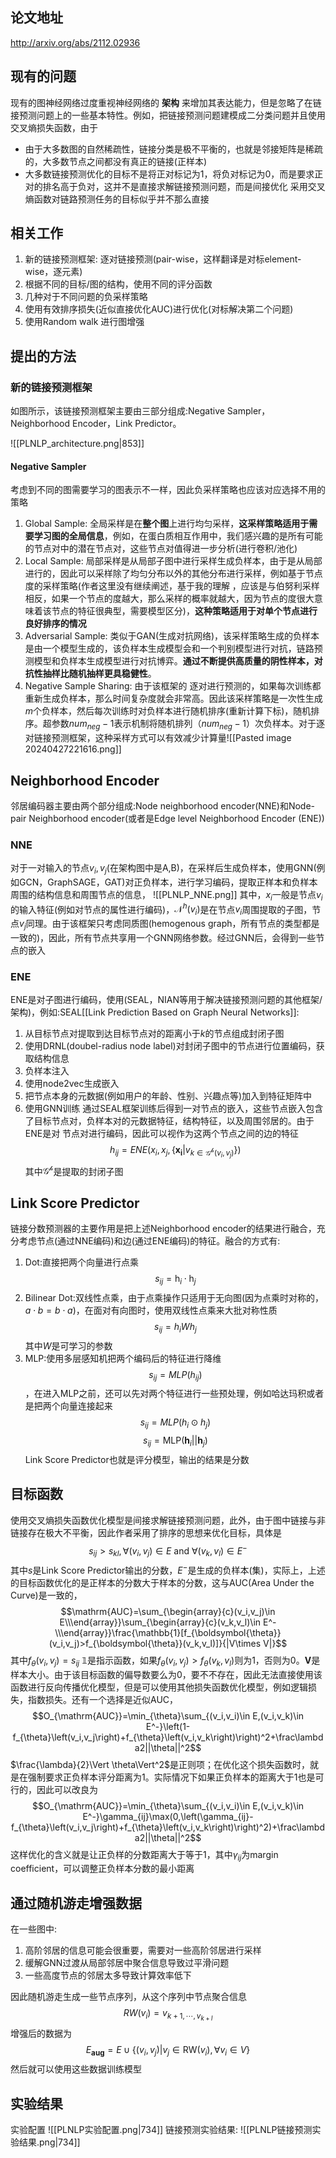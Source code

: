 ## 论文地址
http://arxiv.org/abs/2112.02936

## 现有的问题
现有的图神经网络过度重视神经网络的 **架构** 来增加其表达能力，但是忽略了在链接预测问题上的一些基本特性。例如，把链接预测问题建模成二分类问题并且使用交叉熵损失函数，由于
- 由于大多数图的自然稀疏性，链接分类是极不平衡的，也就是邻接矩阵是稀疏的，大多数节点之间都没有真正的链接(正样本)
- 大多数链接预测优化的目标不是将正对标记为1，将负对标记为0，而是要求正对的排名高于负对，这并不是直接求解链接预测问题，而是间接优化
采用交叉熵函数对链路预测任务的目标似乎并不那么直接
## 相关工作
1. 新的链接预测框架: 逐对链接预测(pair-wise，这样翻译是对标element-wise，逐元素)
2. 根据不同的目标/图的结构，使用不同的评分函数
3. 几种对于不同问题的负采样策略
4. 使用有效排序损失(近似直接优化AUC)进行优化(对标解决第二个问题)
5. 使用Random walk 进行图增强

##  提出的方法
###  新的链接预测框架
如图所示，该链接预测框架主要由三部分组成:Negative Sampler，Neighborhood Encoder，Link Predictor。

![[PLNLP_architecture.png|853]]

#### Negative Sampler
考虑到不同的图需要学习的图表示不一样，因此负采样策略也应该对应选择不用的策略
1. Global Sample: 全局采样是在**整个图**上进行均匀采样，**这采样策略适用于需要学习图的全局信息**，例如，在蛋白质相互作用中，我们感兴趣的是所有可能的节点对中的潜在节点对，这些节点对值得进一步分析(进行卷积/池化)
2. Local Sample: 局部采样是从局部子图中进行采样生成负样本，由于是从局部进行的，因此可以采样除了均匀分布以外的其他分布进行采样，例如基于节点度的采样策略(作者这里没有继续阐述，基于我的理解 ，应该是与伯努利采样相反，如果一个节点的度越大，那么采样的概率就越大，因为节点的度很大意味着该节点的特征很典型，需要模型区分)，**这种策略适用于对单个节点进行良好排序的情况**
3. Adversarial Sample: 类似于GAN(生成对抗网络)，该采样策略生成的负样本是由一个模型生成的，该负样本生成模型会和一个判别模型进行对抗，链路预测模型和负样本生成模型进行对抗博弈。**通过不断提供高质量的阴性样本，对抗性抽样比随机抽样更具稳健性**。
4. Negative Sample Sharing: 由于该框架的 逐对进行预测的，如果每次训练都重新生成负样本，那么时间复杂度就会非常高。因此该采样策略是一次性生成 $m$个负样本，然后每次训练时对负样本进行随机排序(重新计算下标)，随机排序。超参数$num_{neg}-1$表示机制将随机排列$（num_{ neg}-1）$次负样本。对于逐对链接预测框架，这种采样方式可以有效减少计算量![[Pasted image 20240427221616.png]]


## Neighborhood Encoder
邻居编码器主要由两个部分组成:Node neighborhood encoder(NNE)和Node-pair Neighborhood encoder(或者是Edge level Neighborhood Encoder (ENE)) 
### NNE
对于一对输入的节点$v_{i},v_{j}$(在架构图中是A,B)，在采样后生成负样本，使用GNN(例如GCN，GraphSAGE，GAT)对正负样本，进行学习编码，提取正样本和负样本周围的结构信息和周围节点的信息，
![[PLNLP_NNE.png]]
其中，$x_i$一般是节点$v_i$的输入特征(例如对节点的属性进行编码)，$\mathcal{N}^h(v_{i})$是在节点$v_i$周围提取的子图，节点$v_{j}$同理。由于该框架只考虑同质图(hemogenous graph，所有节点的类型都是一致的)，因此，所有节点共享用一个GNN网络参数。经过GNN后，会得到一些节点的嵌入
### ENE
ENE是对子图进行编码，使用(SEAL，NIAN等用于解决链接预测问题的其他框架/架构)，例如:SEAL[[Link Prediction Based on Graph Neural Networks]]:
1. 从目标节点对提取到达目标节点对的距离小于$k$的节点组成封闭子图
2. 使用DRNL(doubel-radius node label)对封闭子图中的节点进行位置编码，获取结构信息
3. 负样本注入
4. 使用node2vec生成嵌入
5. 把节点本身的元数据(例如用户的年龄、性别、兴趣点等)加入到特征矩阵中
6. 使用GNN训练
通过SEAL框架训练后得到一对节点的嵌入，这些节点嵌入包含了目标节点对，负样本对的元数据特征，结构特征，以及周围邻居的。由于ENE是对 节点对进行编码，因此可以视作为这两个节点之间的边的特征$$h_{ij}=ENE(x_{i},x_{j},\{\mathbf{x_{i}}|v_{k\in \mathcal{G^h}(v_{i},v_{j})}\})$$其中$\mathcal{G^h}$是提取的封闭子图
## Link Score Predictor
链接分数预测器的主要作用是把上述Neighborhood encoder的结果进行融合，充分考虑节点(通过NNE编码)和边(通过ENE编码)的特征。融合的方式有:
1.  Dot:直接把两个向量进行点乘$$s_{ij}=\mathrm{h}_i\cdot\mathrm{h}_j  $$
2. Bilinear Dot:双线性点乘，由于点乘操作只适用于无向图(因为点乘时对称的，$a\cdot b=b \cdot a$)，在面对有向图时，使用双线性点乘来大批对称性质$$s_{ij}=h_{i}Wh_{j}$$其中$W$是可学习的参数
3. MLP:使用多层感知机把两个编码后的特征进行降维$$s_{ij}=MLP(h_{ij})$$，在进入MLP之前，还可以先对两个特征进行一些预处理，例如哈达玛积或者是把两个向量连接起来$$ s_{ij}=MLP(h_{i}\odot h_{j}) $$$$s_{ij}=\mathrm{MLP}(\mathbf{h}_i||\mathbf{h}_j)$$
Link Score Predictor也就是评分模型，输出的结果是分数
## 目标函数
使用交叉熵损失函数优化模型是间接求解链接预测问题，此外，由于图中链接与非链接存在极大不平衡，因此作者采用了排序的思想来优化目标，具体是$$s_{ij}>s_{kl},\forall(v_{i},v_{j})\in E\mathrm{~and~}\forall(v_{k},v_{l})\in E^{-}$$其中$s$是Link Score Predictor输出的分数，$E^-$是生成的负样本(集)，实际上，上述的目标函数优化的是正样本的分数大于样本的分数，这与AUC(Area Under the Curve)是一致的，$$\mathrm{AUC}=\sum_{\begin{array}{c}(v_i,v_j)\in E\\\end{array}}\sum_{\begin{array}{c}(v_k,v_l)\in E^-\\\end{array}}\frac{\mathbb{1}[f_{\boldsymbol{\theta}}(v_i,v_j)>f_{\boldsymbol{\theta}}(v_k,v_l)]}{|V\times V|}$$ 
其中$f_{\theta}(v_{i},v_{j})=s_{ij}$  $\mathbb{1}$是指示函数，如果$f_{\theta}(v_{i},v_{j})>f_{\theta}(v_{k},v_{l})$则为1，否则为0。$\mathbf{V}$是样本大小。由于该目标函数的偏导数要么为0，要不不存在，因此无法直接使用该函数进行反向传播优化模型，但是可以使用其他损失函数优化模型，例如逻辑损失，指数损失。还有一个选择是近似AUC，$$O_{\mathrm{AUC}}=\min_{\theta}\sum_{(v_i,v_i)\in E,(v_i,v_k)\in E^-}\left(1-f_{\theta}\left(v_i,v_j\right)+f_{\theta}\left(v_i,v_k\right)\right)^2+\frac\lambda2||\theta||^2$$
$\frac{\lambda}{2}\Vert \theta\Vert^2$是正则项；在优化这个损失函数时，就是在强制要求正负样本评分距离为1。实际情况下如果正负样本的距离大于1也是可行的，因此可以改良为$$O_{\mathrm{AUC}}=\min_{\theta}\sum_{(v_i,v_i)\in E,(v_i,v_k)\in E^-}\gamma_{ij}\max(0,\left(\gamma_{ij}-f_{\theta}\left(v_i,v_j\right)+f_{\theta}\left(v_i,v_k\right)\right)^2)+\frac\lambda2||\theta||^2$$这样优化的含义就是让正负样的分数距离大于等于1，其中$\gamma_{ij}$为margin coefficient，可以调整正负样本分数的最小距离

## 通过随机游走增强数据
在一些图中:
1. 高阶邻居的信息可能会很重要，需要对一些高阶邻居进行采样
2. 缓解GNN过渡从局部邻居中聚合信息导致过平滑问题
3. 一些高度节点的邻居太多导致计算效率低下

因此随机游走生成一些节点序列，从这个序列中节点聚合信息$$RW(v_{i})={v_{k+1,\cdots,v_{k+l} }}$$增强后的数据为$$E_{\mathbf{aug}}=E\cup\{(v_i,v_j)|v_j\in\mathrm{RW}(v_i),\forall v_i\in V\}$$
然后就可以使用这些数据训练模型


## 实验结果
实验配置
![[PLNLP实验配置.png|734]]
链接预测实验结果:
![[PLNLP链接预测实验结果.png|734]]
